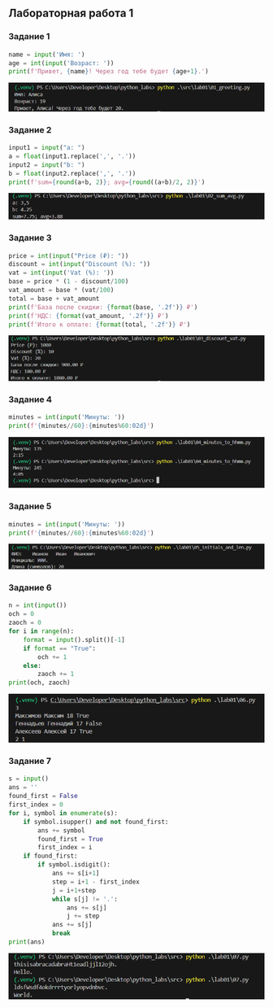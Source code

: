 ## Лабораторная работа 1

### Задание 1
```python
name = input('Имя: ')
age = int(input('Возраст: '))
print(f'Привет, {name}! Через год тебе будет {age+1}.')
```
![Картинка 1](./images/lab01/01.png)

### Задание 2
```python
input1 = input("a: ")
a = float(input1.replace(',', '.'))
input2 = input("b: ")
b = float(input2.replace(',', '.'))
print(f'sum={round(a+b, 2)}; avg={round((a+b)/2, 2)}')
```
![Картинка 2](./images/lab01/02.png)

### Задание 3
```python
price = int(input("Price (₽): "))
discount = int(input("Discount (%): "))
vat = int(input('Vat (%): '))
base = price * (1 - discount/100)
vat_amount = base * (vat/100)
total = base + vat_amount
print(f'База после скидки: {format(base, '.2f')} ₽')
print(f'НДС: {format(vat_amount, '.2f')} ₽')
print(f'Итого к оплате: {format(total, '.2f')} ₽')
```
![Картинка 3](./images/lab01/03.png)

### Задание 4
```python
minutes = int(input('Минуты: '))
print(f'{minutes//60}:{minutes%60:02d}')
```
![Картинка 4](./images/lab01/04.png)

### Задание 5
```python
minutes = int(input('Минуты: '))
print(f'{minutes//60}:{minutes%60:02d}')
```
![Картинка 5](./images/lab01/05.png)

### Задание 6
```python
n = int(input())
och = 0
zaoch = 0
for i in range(n):
    format = input().split()[-1]
    if format == "True":
        och += 1
    else:
        zaoch += 1
print(och, zaoch)
```
![Картинка 6](./images/lab01/06.png)

### Задание 7
```python
s = input()
ans = ''
found_first = False
first_index = 0
for i, symbol in enumerate(s):
    if symbol.isupper() and not found_first:
        ans += symbol
        found_first = True
        first_index = i
    if found_first:
        if symbol.isdigit():
            ans += s[i+1]
            step = i+1 - first_index
            j = i+1+step
            while s[j] != '.':
                ans += s[j]
                j += step
            ans += s[j]
            break
print(ans)
```
![Картинка 7](./images/lab01/07.png)